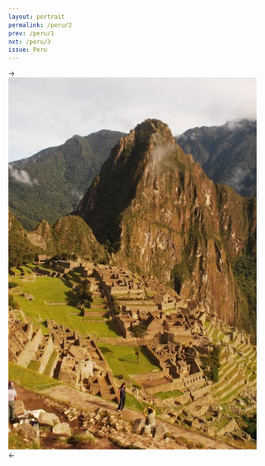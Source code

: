 ```yaml
---
layout: portrait
permalink: /peru/2
prev: /peru/1
nxt: /peru/3
issue: Peru
---
```


->![derp](/images/peru/inka.jpg)<-
